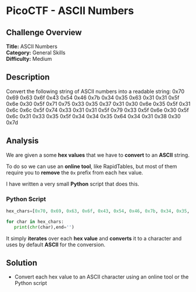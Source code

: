 # PicoCTF - ASCII Numbers

## Challenge Overview
**Title:** ASCII Numbers  
**Category:** General Skills  
**Difficulty:** Medium  

## Description
Convert the following string of ASCII numbers into a readable string: 0x70 0x69 0x63 0x6f 0x43 0x54 0x46 0x7b 0x34 0x35 0x63 0x31 0x31 0x5f 0x6e 0x30 0x5f 0x71 0x75 0x33 0x35 0x37 0x31 0x30 0x6e 0x35 0x5f 0x31 0x6c 0x6c 0x5f 0x74 0x33 0x31 0x31 0x5f 0x79 0x33 0x5f 0x6e 0x30 0x5f 0x6c 0x31 0x33 0x35 0x5f 0x34 0x34 0x35 0x64 0x34 0x31 0x38 0x30 0x7d 

## Analysis
We are given a some **hex values** that we have to **convert** to an **ASCII** string.

To do so we can use an **online tool**, like RapidTables, but most of them require you to **remove** the `0x` prefix from each hex value.

I have written a very small **Python** script that does this.

### Python Script
```python
hex_chars=[0x70, 0x69, 0x63, 0x6f, 0x43, 0x54, 0x46, 0x7b, 0x34, 0x35, 0x63, 0x31, 0x31, 0x5f, 0x6e, 0x30, 0x5f, 0x71, 0x75, 0x33, 0x35, 0x37, 0x31, 0x30, 0x6e, 0x35, 0x5f, 0x31, 0x6c, 0x6c, 0x5f, 0x74, 0x33, 0x31, 0x31, 0x5f, 0x79, 0x33, 0x5f, 0x6e, 0x30, 0x5f, 0x6c, 0x31, 0x33, 0x35, 0x5f, 0x34, 0x34, 0x35, 0x64, 0x34, 0x31, 0x38, 0x30, 0x7d, ]

for char in hex_chars:
   print(chr(char),end='')
```
It simply **iterates** over each **hex value** and **converts** it to a character and uses by default **ASCII** for the conversion.
## Solution
- Convert each hex value to an ASCII character using an online tool or the Python script